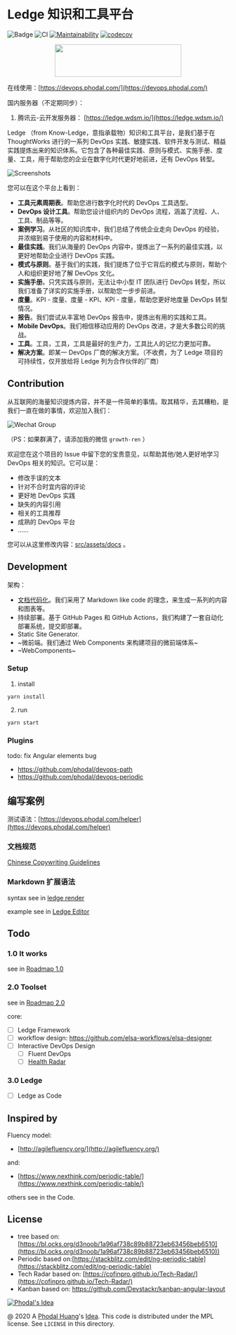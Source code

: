 # Ledge 知识和工具平台

![Badge](https://img.shields.io/badge/Poweredby-%40ledge--framework%2Fengine-brightgreen)
![CI](https://github.com/phodal/ledge/workflows/CI/badge.svg)
[![Maintainability](https://api.codeclimate.com/v1/badges/64e2ddc705fbeba4435e/maintainability)](https://codeclimate.com/github/phodal/ledge/maintainability)
[![codecov](https://codecov.io/gh/phodal/ledge/branch/master/graph/badge.svg)](https://codecov.io/gh/phodal/ledge)

<p align="center"> 
  <img src="src/assets/images/logo.svg" width="288" height="74">
</p>

在线使用：[https://devops.phodal.com/](https://devops.phodal.com/)

国内服务器（不定期同步）：

1. 腾讯云-云开发服务器： [https://ledge.wdsm.io/](https://ledge.wdsm.io/)

Ledge （from Know-Ledge，意指承载物）知识和工具平台，是我们基于在 ThoughtWorks 进行的一系列 DevOps 实践、敏捷实践、软件开发与测试、精益实践提炼出来的知识体系。它包含了各种最佳实践、原则与模式、实施手册、度量、工具，用于帮助您的企业在数字化时代更好地前进，还有 DevOps 转型。

![Screenshots](docs/images/ledge-ss.png 'Ledge 首页截图')

您可以在这个平台上看到：

- **工具元素周期表**。帮助您进行数字化时代的 DevOps 工具选型。
- **DevOps 设计工具**。帮助您设计组织内的 DevOps 流程，涵盖了流程、人、工具、制品等等。
- **案例学习**。从社区的知识库中，我们总结了传统企业走向 DevOps 的经验，并浓缩到易于使用的内容和材料中。
- **最佳实践**。我们从海量的 DevOps 内容中，提炼出了一系列的最佳实践，以更好地帮助企业进行 DevOps 实践。
- **模式与原则**。基于我们的实践，我们提炼了位于它背后的模式与原则，帮助个人和组织更好地了解 DevOps 文化。
- **实施手册**。只凭实践与原则，无法让中小型 IT 团队进行 DevOps 转型，所以我们准备了详实的实施手册，以帮助您一步步前进。
- **度量**。KPI - 度量、度量 - KPI、KPI - 度量，帮助您更好地度量 DevOps 转型情况。
- **报告**。我们尝试从丰富地 DevOps 报告中，提炼出有用的实践和工具。
- **Mobile DevOps**。我们相信移动应用的 DevOps 改进，才是大多数公司的挑战。
- **工具**。工具，工具，工具是最好的生产力，工具比人的记忆力更加可靠。
- **解决方案**。即某一 DevOps 厂商的解决方案。（不收费，为了 Ledge 项目的可持续性，仅开放给将 Ledge 列为合作伙伴的厂商）

## Contribution

从互联网的海量知识提炼内容，并不是一件简单的事情。取其精华，去其糟粕，是我们一直在做的事情，欢迎加入我们：

![Wechat Group](docs/images/wechat-group.jpg)

（PS：如果群满了，请添加我的微信 `growth-ren` ）

欢迎您在这个项目的 Issue 中留下您的宝贵意见，以帮助其他/她人更好地学习 DevOps 相关的知识。它可以是：

- 修改手误的文本
- 针对不合时宜内容的评论
- 更好地 DevOps 实践
- 缺失的内容引用
- 相关的工具推荐
- 成熟的 DevOps 平台
- ……

您可以从这里修改内容：[src/assets/docs](src/assets/docs) 。

## Development

架构：

- [文档代码化](https://devops.phodal.com/practise#docs-like-code)。我们采用了 Markdown like code 的理念，来生成一系列的内容和图表等。
- 持续部署。基于 GitHub Pages 和 GitHub Actions，我们构建了一套自动化部署系统，提交即部署。
- Static Site Generator.
- ~微前端。我们通过 Web Components 来构建项目的微前端体系~
- ~WebComponents~

### Setup

1. install

```
yarn install
```

2. run

```
yarn start
```

### Plugins

todo: fix Angular elements bug

- https://github.com/phodal/devops-path
- https://github.com/phodal/devops-periodic

## 编写案例

测试语法：[https://devops.phodal.com/helper](https://devops.phodal.com/helper)

### 文档规范

[Chinese Copywriting Guidelines](https://sparanoid.com/note/chinese-copywriting-guidelines/)

### Markdown 扩展语法

syntax see in [ledge render](projects/@ledge-framework/render)

example see in [Ledge Editor](https://devops.phodal.com/helper)

## Todo

### 1.0 It works

see in [Roadmap 1.0](https://github.com/phodal/ledge/issues/30)

### 2.0 Toolset

see in [Roadmap 2.0](https://github.com/phodal/ledge/issues/183)

core:

- [ ] Ledge Framework
- [ ] workflow design: https://github.com/elsa-workflows/elsa-designer
- [ ] Interactive DevOps Design
  - [ ] Fluent DevOps
  - [ ] [Health Radar](https://www.scaledagileframework.com/blog/assess-your-devops-health-with-the-safe-devops-radar/)

### 3.0 Ledge

- [ ] Ledge as Code

## Inspired by

Fluency model:

- [http://agilefluency.org/](http://agilefluency.org/)

and:

- [https://www.nexthink.com/periodic-table/](https://www.nexthink.com/periodic-table/)

others see in the Code.

## License

- tree based on: [https://bl.ocks.org/d3noob/1a96af738c89b88723eb63456beb6510](https://bl.ocks.org/d3noob/1a96af738c89b88723eb63456beb6510))
- Periodic based on:[https://stackblitz.com/edit/ng-periodic-table](https://stackblitz.com/edit/ng-periodic-table)
- Tech Radar based on: [https://cofinpro.github.io/Tech-Radar/](https://cofinpro.github.io/Tech-Radar/)
- Kanban based on: https://github.com/Devstackr/kanban-angular-layout

[![Phodal's Idea](http://brand.phodal.com/shields/idea-small.svg)](http://ideas.phodal.com/)

@ 2020 A [Phodal Huang](https://www.phodal.com)'s [Idea](http://github.com/phodal/ideas). This code is distributed under the MPL license. See `LICENSE` in this directory.

